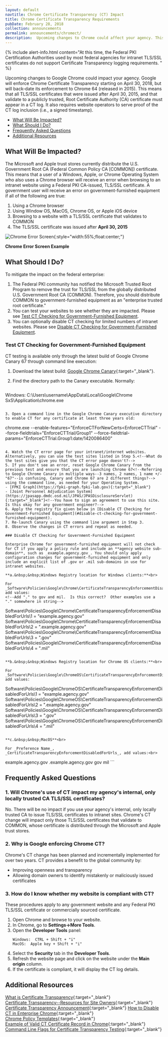 ```yaml
---
layout: default
navtitle: Chrome Certificate Transparency (CT) Impact
title: Chrome Certificate Transparency Requirements
pubDate: February 28, 2018
collection: announcements
permalink: announcements/chromect/
description:  Upcoming changes to Chrome could affect your agency. This change requires all TLS/SSL certificates to appear in a CT log when they validate to a Root CA certificate distributed through an Operating System (OS) trust store. The Microsoft and Apple Trust Stores currently distribute the U.S. Government Root CA (Federal Common Policy CA) certificate. This impact is expected to occur in **April 30, 2018** but will affect any TLS/SSL certificate issued after **April 30, 2015.**<br><br>
---
```


{% include alert-info.html content="At this time, the Federal PKI Certification Authorities used by most federal agencies for intranet TLS/SSL certificates do not support Certificate Transparency logging requirements. " %}
<!--Condensed text in 2nd alert-info box and 1st para to reduce redundancy-->
Upcoming changes to Google Chrome could impact your agency. Google will enforce Chrome Certificate Transparency starting on April 30, 2018, but will back-date its enforcement to Chrome 64 (released in 2015). This means that all TLS/SSL certificates that were issued after April 30, 2015, and that validate to a publicly trusted, Root Certificate Authority (CA) certificate must appear in a CT log. It also requires website operators to serve proof of the CT log inclusion (i.e., a signed timestamp).

- [What Will Be Impacted?](#what-will-be-impacted)
- [What Should I Do?](#what-should-i-do)
- [Frequently Asked Questions](#frequently-asked-questions)
- [Additional Resources](#additional-resources)

## What Will Be Impacted?
The Microsoft and Apple trust stores currently distribute the U.S. Government Root CA (Federal Common Policy CA [COMMON]) certificate. This means that a user of a Windows, Apple, or Chrome Operating System who also uses a Chrome browser will receive an error when browsing to an intranet website using a Federal PKI CA-issued, TLS/SSL certificate. A government user will receive an error on government-furnished equipment if all of the following are true: 

1. Using a Chrome browser 
2. Using Window OS, MacOS, Chrome OS, or Apple iOS device
3. Browsing to a website with a TLS/SSL certificate that validates to COMMON
4. The TLS/SSL certificate was issued after **April 30, 2015**

![Chrome Error Screen]({{site.baseurl}}/img/google_ct_hot_topic_error.png){:style="width:55%;float:center;"}

**Chrome Error Screen Example**  

## What Should I Do?

To mitigate the impact on the federal enterprise:  

1. The Federal PKI community has notified the Microsoft Trusted Root Program to remove the trust for TLS/SSL from the globally distributed U.S. Government Root CA (COMMON). Therefore, you should distribute COMMON to government-furnished equipment as an "enterprise trusted root certificate."
2. You can test your websites to see whether they are impacted. Please see [Test CT Checking for Government-Furnished Equipment](#test-ct-checking-for-government-furnished-equipment).
3. You can optionally disable CT checking for limited numbers of intranet websites. Please see [Disable CT Checking for Government-Furnished Equipment](#disable-ct-checking-for-government-furnished-equipment).

### Test CT Checking for Government-Furnished Equipment

CT testing is available only through the latest build of Google Chrome Canary 67<!--I checked and the website doesn't say "67." We need to explain why we say "67" in 2 places but not the others--> through command line execution:

1. Download the latest build: [Google Chrome Canary](https://www.google.com/chrome/browser/canary.html){:target="_blank"}.
2. Find the directory path to the Canary executable. Normally: 

   ```
Windows: C:\Users\username\AppData\Local\Google\Chrome SxS\Application\chrome.exe
   ```

3. Open a command line in the Google Chrome Canary executive directory to enable CT for any certificate at least three years old:

   ```
   chrome.exe --enable-features="EnforceCTForNewCerts<EnforceCTTrial" --force-fieldtrials="EnforceCTTrial/Group1" --force-fieldtrial-params="EnforceCTTrial.Group1:date/1420086400"
   ```

4. Watch the CT error page for your intranet/internet websites. Alternatively, you can use the test sites listed in Step 5.<!--What do the test sites give you that the CT error page doesn't?--> 
5. If you don't see an error, reset Google Chrome Canary from the previous test and ensure that you are launching Chrome 67<!--Referring to Google Chrome Canary in multiple ways--3 names, 2 names, 1 name +/- "67"--is confusing. Canary and Chrome 67 are 2 different things?--> using the command line, as needed for your Operating System.
- [FPKI Graph](https://fpki-graph.fpki-lab.gov){:target="_blank"}
- [Joint Personnel Adjudication System](https://jpasapp.dmdc.osd.mil/JPAS/JPASDisclosureServlet){:target="_blank"}<!--You have to sign an agreement to use this site. Is this okay for any government engineer?-->
6. Apply the registry fix given below in [Disable CT Checking for Government-Furnished Equipment](#disable-ct-checking-for-government-furnished-equipment).
7. Re-launch Canary using the command line argument in Step 3.
8. Observe the changes in CT errors and repeat as needed.

### Disable CT Checking for Government-Furnished Equipment

Enterprise Chrome for government-furnished equipment will not check for CT if you apply a policy rule and include an **agency website sub-domain**, such as _example.agency.gov_. You should only apply configuration changes for government-furnished equipment and only include an explicit list of .gov or .mil sub-domains in use for intranet websites.

**a.&nbsp;&nbsp;Windows Registry location for Windows clients:**<br>

For _Software\Policies\Google\Chrome\CertificateTransparencyEnforcementDisabledForUrls_, add values:
<!--Add "." to gov and mil.  Is this correct?  Other examples use a "." somewhere in string-->

   ```
   Software\Policies\Google\Chrome\CertificateTransparencyEnforcementDisabledForUrls\1 = "example.agency.gov"
   Software\Policies\Google\Chrome\CertificateTransparencyEnforcementDisabledForUrls\2 = ".example.agency.gov"
   Software\Policies\Google\Chrome\CertificateTransparencyEnforcementDisabledForUrls\3 = ".gov"
   Software\Policies\Google\Chrome\CertificateTransparencyEnforcementDisabledForUrls\4 = ".mil"
   ```
   
**b.&nbsp;&nbsp;Windows Registry location for Chrome OS clients:**<br>

For _Software\Policies\Google\ChromeOS\CertificateTransparencyEnforcementDisabledForUrls_, add values:

   ```
   Software\Policies\Google\ChromeOS\CertificateTransparencyEnforcementDisabledForUrls\1 = "example.agency.gov"
   Software\Policies\Google\ChromeOS\CertificateTransparencyEnforcementDisabledForUrls\2 = ".example.agency.gov"
   Software\Policies\Google\ChromeOS\CertificateTransparencyEnforcementDisabledForUrls\3 = ".gov"
   Software\Policies\Google\ChromeOS\CertificateTransparencyEnforcementDisabledForUrls\4 = ".mil"
   ```
   
**c.&nbsp;&nbsp;MacOS**<br>

For _Preference Name_, _CertificateTransparencyEnforcementDisabledForUrls_, add values:<br>

   ```
   <array>
     <string>example.agency.gov</string>
     <string>.example.agency.gov</string>
     <string>gov</string>
     <string>mil</string>
   </array>
   ```
   
## Frequently Asked Questions

### 1. Will Chrome's use of CT impact my agency's internal, only locally trusted CA TLS/SSL certificates?

No. There will be no impact if you use your agency's internal, only locally trusted CA to issue TLS/SSL certificates to intranet sites. Chrome's CT change will impact only those TLS/SSL certificates that validate to COMMON, whose certificate is distributed through the Microsoft and Apple trust stores.

### 2. Why is Google enforcing Chrome CT?

Chrome's CT change has been planned and incrementally implemented for over two years.  CT provides a benefit to the global community by:

- Improving openness and transparency
- Allowing domain owners to identify mistakenly or maliciously issued certificates 

### 3. How do I know whether my website is compliant with CT?
These procedures apply to any government website and any Federal PKI TLS/SSL certificate or commercially sourced certificate. 

1. Open Chrome and browse to your website.
2. In Chrome, go to **Settings->More Tools**.
3. Open the **Developer Tools** panel:<br>
   ```
   Windows:  CTRL + Shift + "i"
   MacOS:  Apple key + Shift + "i"
   ```
4. Select the **Security** tab in the **Developer Tools**.
5. Refresh the website page and click on the website under the **Main origin** column.
6. If the certificate is compliant, it will display the CT log details.

## Additional Resources
[What is Certificate Transparency](https://www.certificate-transparency.org/){:target="_blank"}  
[Certificate Transparency--Resources for Site Owners](https://sites.google.com/site/certificatetransparency/resources-for-site-owners){:target="_blank"}    
[Certificate Transparency Announcement](https://groups.google.com/a/chromium.org/forum/#!topic/ct-policy/78N3SMcqUGw){:target="_blank"} 
[How to Disable CT in Enterprise Chrome](http://www.chromium.org/administrators/policy-list-3#CertificateTransparencyEnforcementDisabledForUrls){:target="_blank"}    
[Chrome Policy Templates](https://www.chromium.org/administrators/policy-templates){:target="_blank"}  
[Example of Valid CT Certificate Record in Chrome](https://www.certificate-transparency.org/certificate-transparency-in-chrome){:target="_blank"} 
[Command Line Flags for Certificate Transparency Testing](https://bugs.chromium.org/p/chromium/issues/detail?id=816543&can=2&q=816543&colspec=ID%20Pri%20M%20Stars%20ReleaseBlock%20Component%20Status%20Owner%20Summary%20OS%20Modified){:target="_blank"} 
